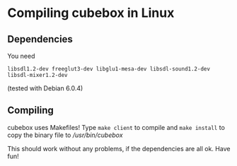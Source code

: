 # Compiling cubebox in Linux
## Dependencies
You need

`libsdl1.2-dev
freeglut3-dev
libglu1-mesa-dev
libsdl-sound1.2-dev
libsdl-mixer1.2-dev`


(tested with Debian 6.0.4)

## Compiling
cubebox uses Makefiles!
Type
`make client`
to compile and
`make install`
to copy the binary file to _/usr/bin/cubebox_

This should work without any problems, if the dependencies are
all ok. Have fun!
